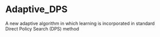 # Adaptive_DPS
A new adaptive algorithm in which learning is incorporated in standard Direct Policy Search (DPS) method
